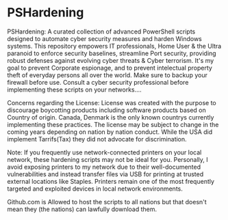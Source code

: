 # PSHardening
PSHardening: A curated collection of advanced PowerShell scripts designed to automate cyber security measures and harden Windows systems. This repository empowers IT professionals, Home User &amp; the Ultra paranoid to enforce security baselines, streamline Port security, providing robust defenses against evolving cyber threats &amp; Cyber terrorism.
It's my goal to prevent Corporate espionage, and to prevent intelectual property theft of everyday persons all over the world.
Make sure to backup your firewall before use.
Consult a cyber security professional before implementing these scripts on your networks....

Concerns regarding the License: License was created with the purpose to discourage boycotting products including software products based on Country of origin. Canada, Denmark is the only known countrys currently implementing these practices. The license may be subject to change in the coming years depending on nation by nation conduct. While the USA did implement Tarrifs(Tax) they did not advocate for discrimination.

Note: If you frequently use network-connected printers on your local network, these hardening scripts may not be ideal for you. Personally, I avoid exposing printers to my network due to their well-documented vulnerabilities and instead transfer files via USB for printing at trusted external locations like Staples. Printers remain one of the most frequently targeted and exploited devices in local network environments.

Github.com is Allowed to host the scripts to all nations but that doesn't mean they (the nations) can lawfully download them.

